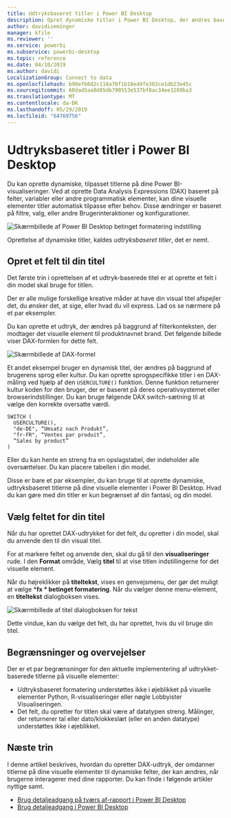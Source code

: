 ```yaml
---
title: Udtryksbaseret titler i Power BI Desktop
description: Opret dynamiske titler i Power BI Desktop, der ændres baseret på programmatisk udtryk, ved hjælp af betinget programmatisk formatering
author: davidiseminger
manager: kfile
ms.reviewer: ''
ms.service: powerbi
ms.subservice: powerbi-desktop
ms.topic: reference
ms.date: 04/10/2019
ms.author: davidi
LocalizationGroup: Connect to data
ms.openlocfilehash: b90ef66d2c118a70f1b18ed4fe302ce1db23e45c
ms.sourcegitcommit: 60dad5aa0d85db790553e537bf8ac34ee3289ba3
ms.translationtype: MT
ms.contentlocale: da-DK
ms.lasthandoff: 05/29/2019
ms.locfileid: "64769756"
---
```

# <a name="expression-based-titles-in-power-bi-desktop"></a>Udtryksbaseret titler i Power BI Desktop

Du kan oprette dynamiske, tilpasset titlerne på dine Power BI-visualiseringer. Ved at oprette Data Analysis Expressions (DAX) baseret på felter, variabler eller andre programmatisk elementer, kan dine visuelle elementer titler automatisk tilpasse efter behov. Disse ændringer er baseret på filtre, valg, eller andre Brugerinteraktioner og konfigurationer.

![Skærmbillede af Power BI Desktop betinget formatering indstilling](media/desktop-conditional-formatting-visual-titles/expression-based-title-01.png)

Oprettelse af dynamiske titler, kaldes *udtryksbaseret titler*, det er nemt. 

## <a name="create-a-field-for-your-title"></a>Opret et felt til din titel

Det første trin i oprettelsen af et udtryk-baserede titel er at oprette et felt i din model skal bruge for titlen. 

Der er alle mulige forskellige kreative måder at have din visual titel afspejler det, du ønsker det, at sige, eller hvad du vil express. Lad os se nærmere på et par eksempler.

Du kan oprette et udtryk, der ændres på baggrund af filterkonteksten, der modtager det visuelle element til produktnavnet brand. Det følgende billede viser DAX-formlen for dette felt.

![Skærmbillede af DAX-formel](media/desktop-conditional-formatting-visual-titles/expression-based-title-02.png)

Et andet eksempel bruger en dynamisk titel, der ændres på baggrund af brugerens sprog eller kultur. Du kan oprette sprogspecifikke titler i en DAX-måling ved hjælp af den `USERCULTURE()` funktion. Denne funktion returnerer kultur koden for den bruger, der er baseret på deres operativsystemet eller browserindstillinger. Du kan bruge følgende DAX switch-sætning til at vælge den korrekte oversatte værdi. 

```
SWITCH (
  USERCULTURE(),
  "de-DE", “Umsatz nach Produkt”,
  "fr-FR", “Ventes par produit”,
  “Sales by product”
)
```

Eller du kan hente en streng fra en opslagstabel, der indeholder alle oversættelser. Du kan placere tabellen i din model. 

Disse er bare et par eksempler, du kan bruge til at oprette dynamiske, udtryksbaseret titlerne på dine visuelle elementer i Power BI Desktop. Hvad du kan gøre med din titler er kun begrænset af din fantasi, og din model.


## <a name="select-your-field-for-your-title"></a>Vælg feltet for din titel

Når du har oprettet DAX-udtrykket for det felt, du opretter i din model, skal du anvende den til din visual titel.

For at markere feltet og anvende den, skal du gå til den **visualiseringer** rude. I den **Format** område, Vælg **titel** til at vise titlen indstillingerne for det visuelle element. 

Når du højreklikker på **titeltekst**, vises en genvejsmenu, der gør det muligt at vælge ***fx * betinget formatering**. Når du vælger denne menu-element, en **titeltekst** dialogboksen vises. 

![Skærmbillede af titel dialogboksen for tekst](media/desktop-conditional-formatting-visual-titles/expression-based-title-02b.png)

Dette vindue, kan du vælge det felt, du har oprettet, hvis du vil bruge din titel.

## <a name="limitations-and-considerations"></a>Begrænsninger og overvejelser

Der er et par begrænsninger for den aktuelle implementering af udtrykket-baserede titlerne på visuelle elementer:

* Udtryksbaseret formatering understøttes ikke i øjeblikket på visuelle elementer Python, R-visualiseringer eller nøgle Lobbyister Visualiseringen.
* Det felt, du opretter for titlen skal være af datatypen streng. Målinger, der returnerer tal eller dato/klokkeslæt (eller en anden datatype) understøttes ikke i øjeblikket.

## <a name="next-steps"></a>Næste trin

I denne artikel beskrives, hvordan du opretter DAX-udtryk, der omdanner titlerne på dine visuelle elementer til dynamiske felter, der kan ændres, når brugerne interagerer med dine rapporter. Du kan finde i følgende artikler nyttige samt.

* [Brug detaljeadgang på tværs af-rapport i Power BI Desktop](desktop-cross-report-drill-through.md)
* [Brug detaljeadgang i Power BI Desktop](desktop-drillthrough.md)